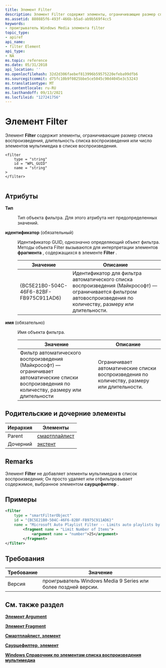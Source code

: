```yaml
---
title: Элемент Filter
description: Элемент Filter содержит элементы, ограничивающие размер списка воспроизведения, длительность списка воспроизведения или число элементов мультимедиа в списке воспроизведения.
ms.assetid: 880885f6-493f-466b-b5ad-ab9b569f4cc5
keywords:
- проигрыватель Windows Media элемента filter
topic_type:
- apiref
api_name:
- filter Element
api_type:
- NA
ms.topic: reference
ms.date: 05/31/2018
api_location: ''
ms.openlocfilehash: 32d2d306faebef813996b59575220efeba99dfb6
ms.sourcegitcommit: d75fc10b9f0825bbe5ce5045c90d4045e3c53243
ms.translationtype: MT
ms.contentlocale: ru-RU
ms.lasthandoff: 09/13/2021
ms.locfileid: "127241756"
---
```

# <a name="filter-element"></a>Элемент Filter

Элемент **Filter** содержит элементы, ограничивающие размер списка воспроизведения, длительность списка воспроизведения или число элементов мультимедиа в списке воспроизведения.

``` syntax
<filter
    type = "string"
    id = "WPL_GUID"
    name = "string"
>
</filter>
            
```

## <a name="attributes"></a>Атрибуты

<dl> <dt>

<span id="type"></span><span id="TYPE"></span>**Тип**
</dt> <dd>

Тип объекта фильтра. Для этого атрибута нет предопределенных значений.

</dd> <dt>

<span id="id__required______________"></span><span id="ID__REQUIRED______________"></span>**идентификатор** (обязательный) 
</dt> <dd>

Идентификатор GUID, однозначно определяющий объект фильтра. Методы объекта Filter вызываются для интерпретации элементов **фрагмента** , содержащихся в элементе **Filter** .



| Значение                                  | Описание                                                                                                 |
|----------------------------------------|-------------------------------------------------------------------------------------------------------------|
| {BC5E21B0-504C-46F6-82BF-FB975C911AD6} | Идентификатор для фильтра автоматического списка воспроизведения (Майкрософт) — ограничивается фильтром автовоспроизведения по количеству, размеру или длительности. |



 

</dd> <dt>

<span id="name__required______________"></span><span id="NAME__REQUIRED______________"></span>**имя** (обязательно) 
</dt> <dd>

Имя объекта фильтра.



| Значение                                                                              | Описание                                        |
|------------------------------------------------------------------------------------|----------------------------------------------------|
| Фильтр автоматического воспроизведения (Майкрософт) — ограничивает автоматические списки воспроизведения по количеству, размеру или длительности | Ограничивает автоматические списки воспроизведения по количеству, размеру или длительности. |



 

</dd> </dl>

## <a name="parentchild-elements"></a>Родительские и дочерние элементы



| Иерархия | Элементы                                   |
|-----------|--------------------------------------------|
| Parent    | [смартплайлист](smartplaylist-element.md) |
| Дочерний     | [экстент](fragment-element.md)           |



 

## <a name="remarks"></a>Remarks

Элемент **Filter** не добавляет элементы мультимедиа в список воспроизведения; Он просто удаляет или отфильтровывает содержимое, выбранное элементом **саурцефилтер** .

## <a name="examples"></a>Примеры


```XML
<filter 
    type = "smartFilterObject" 
    id = "{BC5E21B0-504C-46F6-82BF-FB975C911AD6}" 
    name = "Microsoft Auto Playlist Filter -- Limits auto playlists by count,size or duration">
        <fragment name = "Limit Number of Items">
            <argument name = "number">25</argument>
        </fragment>
</filter>
```



## <a name="requirements"></a>Требования



| Требование | Значение |
|--------------------|----------------------------------------------------|
| Версия<br/> | проигрыватель Windows Media 9 Series или более поздней версии.<br/> |



## <a name="see-also"></a>См. также раздел

<dl> <dt>

[**Элемент Argument**](argument-element.md)
</dt> <dt>

[**Элемент Fragment**](fragment-element.md)
</dt> <dt>

[**Смартплайлист, элемент**](smartplaylist-element.md)
</dt> <dt>

[**Саурцефилтер, элемент**](sourcefilter-element.md)
</dt> <dt>

[**Windows Справочник по элементам списка воспроизведения мультимедиа**](windows-media-playlist-elements-reference.md)
</dt> </dl>

 

 






